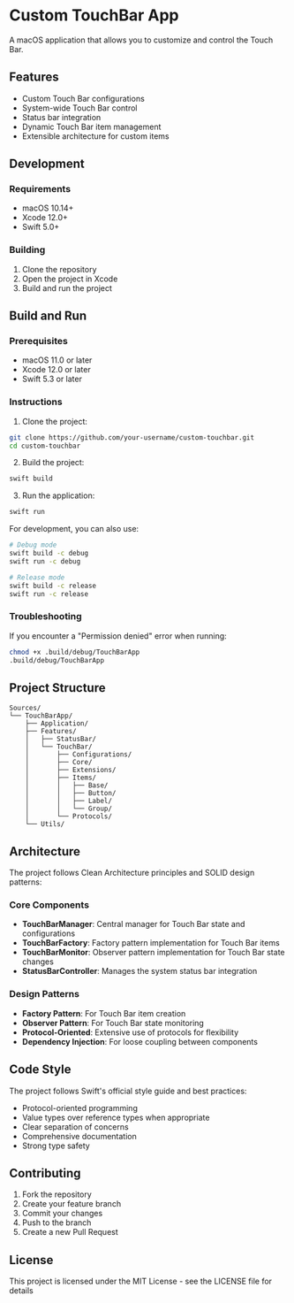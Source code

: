 # Custom TouchBar App

A macOS application that allows you to customize and control the Touch Bar.

## Features

- Custom Touch Bar configurations
- System-wide Touch Bar control
- Status bar integration
- Dynamic Touch Bar item management
- Extensible architecture for custom items

## Development

### Requirements

- macOS 10.14+
- Xcode 12.0+
- Swift 5.0+

### Building

1. Clone the repository
2. Open the project in Xcode
3. Build and run the project

## Build and Run

### Prerequisites

- macOS 11.0 or later
- Xcode 12.0 or later
- Swift 5.3 or later

### Instructions

1. Clone the project:
```bash
git clone https://github.com/your-username/custom-touchbar.git
cd custom-touchbar
```

2. Build the project:
```bash
swift build
```

3. Run the application:
```bash
swift run
```

For development, you can also use:
```bash
# Debug mode
swift build -c debug
swift run -c debug

# Release mode
swift build -c release
swift run -c release
```

### Troubleshooting

If you encounter a "Permission denied" error when running:
```bash
chmod +x .build/debug/TouchBarApp
.build/debug/TouchBarApp
```

## Project Structure

```
Sources/
└── TouchBarApp/
    ├── Application/
    ├── Features/
    │   ├── StatusBar/
    │   └── TouchBar/
    │       ├── Configurations/
    │       ├── Core/
    │       ├── Extensions/
    │       ├── Items/
    │       │   ├── Base/
    │       │   ├── Button/
    │       │   ├── Label/
    │       │   └── Group/
    │       └── Protocols/
    └── Utils/
```

## Architecture

The project follows Clean Architecture principles and SOLID design patterns:

### Core Components

- **TouchBarManager**: Central manager for Touch Bar state and configurations
- **TouchBarFactory**: Factory pattern implementation for Touch Bar items
- **TouchBarMonitor**: Observer pattern implementation for Touch Bar state changes
- **StatusBarController**: Manages the system status bar integration

### Design Patterns

- **Factory Pattern**: For Touch Bar item creation
- **Observer Pattern**: For Touch Bar state monitoring
- **Protocol-Oriented**: Extensive use of protocols for flexibility
- **Dependency Injection**: For loose coupling between components

## Code Style

The project follows Swift's official style guide and best practices:

- Protocol-oriented programming
- Value types over reference types when appropriate
- Clear separation of concerns
- Comprehensive documentation
- Strong type safety

## Contributing

1. Fork the repository
2. Create your feature branch
3. Commit your changes
4. Push to the branch
5. Create a new Pull Request

## License

This project is licensed under the MIT License - see the LICENSE file for details
